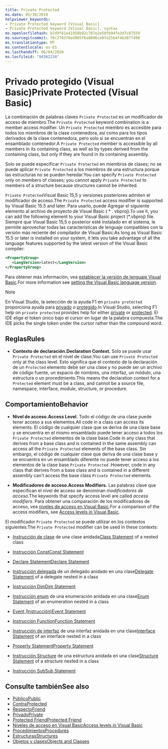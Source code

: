 ```yaml
---
title: Private Protected
ms.date: 05/10/2018
helpviewer_keywords:
- Private Protected keyword [Visual Basic]
- Private Protected keyword [Visual Basic], syntax
ms.openlocfilehash: b7d9f81e41950b92c787e2e50fb94fe3d7c07559
ms.sourcegitcommit: f8c270376ed905f6a8896ce0fe25b4f4b38ff498
ms.translationtype: MT
ms.contentlocale: es-ES
ms.lasthandoff: 06/04/2020
ms.locfileid: "84362234"
---
```

# <a name="private-protected-visual-basic"></a><span data-ttu-id="db66e-102">Privado protegido (Visual Basic)</span><span class="sxs-lookup"><span data-stu-id="db66e-102">Private Protected (Visual Basic)</span></span>

<span data-ttu-id="db66e-103">La combinación de palabras claves `Private Protected` es un modificador de acceso de miembro.</span><span class="sxs-lookup"><span data-stu-id="db66e-103">The `Private Protected` keyword combination is a member access modifier.</span></span> <span data-ttu-id="db66e-104">Un `Private Protected` miembro es accesible para todos los miembros de la clase contenedora, así como para los tipos derivados de la clase contenedora, pero solo si se encuentran en el ensamblado contenedor.</span><span class="sxs-lookup"><span data-stu-id="db66e-104">A `Private Protected` member is accessible by all members in its containing class, as well as by types derived from the containing class, but only if they are found in its containing assembly.</span></span>

<span data-ttu-id="db66e-105">Solo se puede especificar `Private Protected` en miembros de clases; no se puede aplicar `Private Protected` a los miembros de una estructura porque las estructuras no se pueden heredar.</span><span class="sxs-lookup"><span data-stu-id="db66e-105">You can specify `Private Protected` only on members of classes; you cannot apply `Private Protected` to members of a structure because structures cannot be inherited.</span></span>

<span data-ttu-id="db66e-106">`Private Protected`Visual Basic 15,5 y versiones posteriores admiten el modificador de acceso.</span><span class="sxs-lookup"><span data-stu-id="db66e-106">The `Private Protected` access modifier is supported by Visual Basic 15.5 and later.</span></span> <span data-ttu-id="db66e-107">Para usarlo, puede Agregar el siguiente elemento al archivo de proyecto de Visual Basic ( \* . vbproj).</span><span class="sxs-lookup"><span data-stu-id="db66e-107">To use it, you can add the following element to your Visual Basic project (\*.vbproj) file.</span></span> <span data-ttu-id="db66e-108">Siempre que Visual Basic 15,5 o posterior esté instalado en el sistema, le permite aprovechar todas las características de lenguaje compatibles con la versión más reciente del compilador de Visual Basic:</span><span class="sxs-lookup"><span data-stu-id="db66e-108">As long as Visual Basic 15.5 or later is installed on your system, it lets you take advantage of all the language features supported by the latest version of the Visual Basic compiler:</span></span>

```xml
<PropertyGroup>
   <LangVersion>latest</LangVersion>
</PropertyGroup>
```

<span data-ttu-id="db66e-109">Para obtener más información, vea [establecer la versión de lenguaje Visual Basic](../configure-language-version.md).</span><span class="sxs-lookup"><span data-stu-id="db66e-109">For more information see [setting the Visual Basic language version](../configure-language-version.md).</span></span>

> [!NOTE]
> <span data-ttu-id="db66e-110">En Visual Studio, la selección de la ayuda F1 en `private protected` proporciona ayuda para [privado](private.md) o [protegido](protected.md).</span><span class="sxs-lookup"><span data-stu-id="db66e-110">In Visual Studio, selecting F1 help on `private protected` provides help for either [private](private.md) or [protected](protected.md).</span></span> <span data-ttu-id="db66e-111">El IDE elige el token único bajo el cursor en lugar de la palabra compuesta.</span><span class="sxs-lookup"><span data-stu-id="db66e-111">The IDE picks the single token under the cursor rather than the compound word.</span></span>

## <a name="rules"></a><span data-ttu-id="db66e-112">Reglas</span><span class="sxs-lookup"><span data-stu-id="db66e-112">Rules</span></span>

- <span data-ttu-id="db66e-113">**Contexto de declaración.**</span><span class="sxs-lookup"><span data-stu-id="db66e-113">**Declaration Context.**</span></span> <span data-ttu-id="db66e-114">Solo se puede usar `Private Protected` en el nivel de clase.</span><span class="sxs-lookup"><span data-stu-id="db66e-114">You can use `Private Protected` only at the class level.</span></span> <span data-ttu-id="db66e-115">Esto significa que el contexto de la declaración de un `Protected` elemento debe ser una clase y no puede ser un archivo de código fuente, un espacio de nombres, una interfaz, un módulo, una estructura o un procedimiento.</span><span class="sxs-lookup"><span data-stu-id="db66e-115">This means the declaration context for a `Protected` element must be a class, and cannot be a source file, namespace, interface, module, structure, or procedure.</span></span>

## <a name="behavior"></a><span data-ttu-id="db66e-116">Comportamiento</span><span class="sxs-lookup"><span data-stu-id="db66e-116">Behavior</span></span>

- <span data-ttu-id="db66e-117">**Nivel de acceso.**</span><span class="sxs-lookup"><span data-stu-id="db66e-117">**Access Level.**</span></span> <span data-ttu-id="db66e-118">Todo el código de una clase puede tener acceso a sus elementos.</span><span class="sxs-lookup"><span data-stu-id="db66e-118">All code in a class can access its elements.</span></span> <span data-ttu-id="db66e-119">El código de cualquier clase que se deriva de una clase base y se encuentra en el mismo ensamblado puede tener acceso a todos los `Private Protected` elementos de la clase base.</span><span class="sxs-lookup"><span data-stu-id="db66e-119">Code in any class that derives from a base class and is contained in the same assembly can access all the `Private Protected` elements of the base class.</span></span> <span data-ttu-id="db66e-120">Sin embargo, el código de cualquier clase que deriva de una clase base y se encuentra en un ensamblado diferente no puede tener acceso a los elementos de la clase base `Private Protected` .</span><span class="sxs-lookup"><span data-stu-id="db66e-120">However, code in any class that derives from a base class and is contained in a different assembly can't access the base class `Private Protected` elements.</span></span>

- <span data-ttu-id="db66e-121">**Modificadores de acceso.**</span><span class="sxs-lookup"><span data-stu-id="db66e-121">**Access Modifiers.**</span></span> <span data-ttu-id="db66e-122">Las palabras clave que especifican el nivel de acceso se denominan *modificadores de acceso*.</span><span class="sxs-lookup"><span data-stu-id="db66e-122">The keywords that specify access level are called *access modifiers*.</span></span> <span data-ttu-id="db66e-123">Para obtener una comparación de los modificadores de acceso, vea [niveles de acceso en Visual Basic](../../programming-guide/language-features/declared-elements/access-levels.md).</span><span class="sxs-lookup"><span data-stu-id="db66e-123">For a comparison of the access modifiers, see [Access levels in Visual Basic](../../programming-guide/language-features/declared-elements/access-levels.md).</span></span>

<span data-ttu-id="db66e-124">El modificador `Private Protected` se puede utilizar en los contextos siguientes:</span><span class="sxs-lookup"><span data-stu-id="db66e-124">The `Private Protected` modifier can be used in these contexts:</span></span>

- <span data-ttu-id="db66e-125">[Instrucción de clase](../statements/class-statement.md) de una clase anidada</span><span class="sxs-lookup"><span data-stu-id="db66e-125">[Class Statement](../statements/class-statement.md) of a nested class</span></span>

- [<span data-ttu-id="db66e-126">Instrucción Const</span><span class="sxs-lookup"><span data-stu-id="db66e-126">Const Statement</span></span>](../statements/const-statement.md)

- [<span data-ttu-id="db66e-127">Declare Statement</span><span class="sxs-lookup"><span data-stu-id="db66e-127">Declare Statement</span></span>](../statements/declare-statement.md)

- <span data-ttu-id="db66e-128">[Instrucción delegada](../statements/delegate-statement.md) de un delegado anidado en una clase</span><span class="sxs-lookup"><span data-stu-id="db66e-128">[Delegate Statement](../statements/delegate-statement.md) of a delegate nested in a class</span></span>

- [<span data-ttu-id="db66e-129">Instrucción Dim</span><span class="sxs-lookup"><span data-stu-id="db66e-129">Dim Statement</span></span>](../statements/dim-statement.md)

- <span data-ttu-id="db66e-130">[Instrucción enum](../statements/enum-statement.md) de una enumeración anidada en una clase</span><span class="sxs-lookup"><span data-stu-id="db66e-130">[Enum Statement](../statements/enum-statement.md) of an enumeration nested in a class</span></span>

- [<span data-ttu-id="db66e-131">Event (Instrucción)</span><span class="sxs-lookup"><span data-stu-id="db66e-131">Event Statement</span></span>](../statements/event-statement.md)

- [<span data-ttu-id="db66e-132">Instrucción Function</span><span class="sxs-lookup"><span data-stu-id="db66e-132">Function Statement</span></span>](../statements/function-statement.md)

- <span data-ttu-id="db66e-133">[Instrucción de interfaz](../statements/interface-statement.md) de una interfaz anidada en una clase</span><span class="sxs-lookup"><span data-stu-id="db66e-133">[Interface Statement](../statements/interface-statement.md) of an interface nested in a class</span></span>

- [<span data-ttu-id="db66e-134">Property Statement</span><span class="sxs-lookup"><span data-stu-id="db66e-134">Property Statement</span></span>](../statements/property-statement.md)

- <span data-ttu-id="db66e-135">[Instrucción Structure](../statements/structure-statement.md) de una estructura anidada en una clase</span><span class="sxs-lookup"><span data-stu-id="db66e-135">[Structure Statement](../statements/structure-statement.md) of a structure nested in a class</span></span>

- [<span data-ttu-id="db66e-136">Instrucción Sub</span><span class="sxs-lookup"><span data-stu-id="db66e-136">Sub Statement</span></span>](../statements/sub-statement.md)

## <a name="see-also"></a><span data-ttu-id="db66e-137">Consulte también</span><span class="sxs-lookup"><span data-stu-id="db66e-137">See also</span></span>

- [<span data-ttu-id="db66e-138">Público</span><span class="sxs-lookup"><span data-stu-id="db66e-138">Public</span></span>](public.md)
- [<span data-ttu-id="db66e-139">Contra</span><span class="sxs-lookup"><span data-stu-id="db66e-139">Protected</span></span>](protected.md)
- [<span data-ttu-id="db66e-140">Respecto</span><span class="sxs-lookup"><span data-stu-id="db66e-140">Friend</span></span>](friend.md)
- [<span data-ttu-id="db66e-141">Privado</span><span class="sxs-lookup"><span data-stu-id="db66e-141">Private</span></span>](private.md)
- [<span data-ttu-id="db66e-142">Protected Friend</span><span class="sxs-lookup"><span data-stu-id="db66e-142">Protected Friend</span></span>](./protected-friend.md)
- [<span data-ttu-id="db66e-143">Niveles de acceso en Visual Basic</span><span class="sxs-lookup"><span data-stu-id="db66e-143">Access levels in Visual Basic</span></span>](../../programming-guide/language-features/declared-elements/access-levels.md)
- [<span data-ttu-id="db66e-144">Procedimientos</span><span class="sxs-lookup"><span data-stu-id="db66e-144">Procedures</span></span>](../../programming-guide/language-features/procedures/index.md)
- [<span data-ttu-id="db66e-145">Estructuras</span><span class="sxs-lookup"><span data-stu-id="db66e-145">Structures</span></span>](../../programming-guide/language-features/data-types/structures.md)
- [<span data-ttu-id="db66e-146">Objetos y clases</span><span class="sxs-lookup"><span data-stu-id="db66e-146">Objects and Classes</span></span>](../../programming-guide/language-features/objects-and-classes/index.md)
